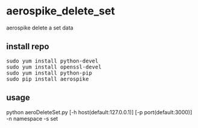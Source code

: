 # aerospike_delete_set


aerospike delete a set data

## install repo

<pre>
sudo yum install python-devel
sudo yum install openssl-devel
sudo yum install python-pip
sudo pip install aerospike
</pre>

## usage

python aeroDeleteSet.py [-h host(default:127.0.0.1)] [-p port(default:3000)] -n namespace -s set
